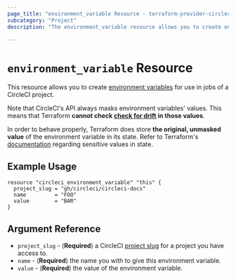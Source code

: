 ```yaml
---
page_title: "environment_variable Resource - terraform-provider-circleci"
subcategory: "Project"
description: "The environment_variable resource allows you to create environment variables in a CircleCI project."

---
```


<!---
Copyright (c) 2020 Vulcan, Inc.
All rights reserved.

This Source Code Form is subject to the terms of the Mozilla Public
License, v. 2.0. If a copy of the MPL was not distributed with this
file, You can obtain one at https://mozilla.org/MPL/2.0/.
-->

# `environment_variable` Resource

This resource allows you to create [environment variables](https://circleci.com/docs/2.0/env-vars/) for use in jobs of a CircleCI project.

Note that CircleCI's API always masks environment variables' values. This means that Terraform **cannot check [check for drift](https://ideas.circleci.com/api-feature-requests/p/create-additional-ssh-keys-using-v2-api) in those values**.

In order to behave properly, Terraform does store **the original, unmasked value** of the environment variable in its state. Refer to Terraform's [documentation](https://www.terraform.io/docs/state/sensitive-data.html) regarding sensitive values in state.

## Example Usage

```hcl
resource "circleci_environment_variable" "this" {
  project_slug = "gh/circleci/circleci-docs"
  name         = "FOO"
  value        = "BAR"
}
```

## Argument Reference

* `project_slug` - (**Required**) a CircleCI [project slug](../guides/project-slugs.md) for a project you have access to.
* `name` - (**Required**) the name you with to give this environment variable.
* `value` - (**Required**) the value of the environment variable.
